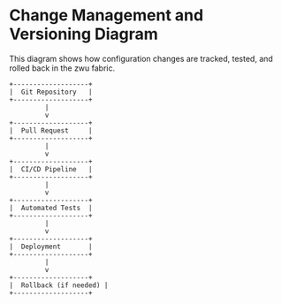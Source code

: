 # Change Management and Versioning Diagram

This diagram shows how configuration changes are tracked, tested, and rolled back in the zwu fabric.

```
+-------------------+
|  Git Repository   |
+-------------------+
         |
         v
+-------------------+
|  Pull Request     |
+-------------------+
         |
         v
+-------------------+
|  CI/CD Pipeline   |
+-------------------+
         |
         v
+-------------------+
|  Automated Tests  |
+-------------------+
         |
         v
+-------------------+
|  Deployment       |
+-------------------+
         |
         v
+-------------------+
|  Rollback (if needed) |
+-------------------+
```
